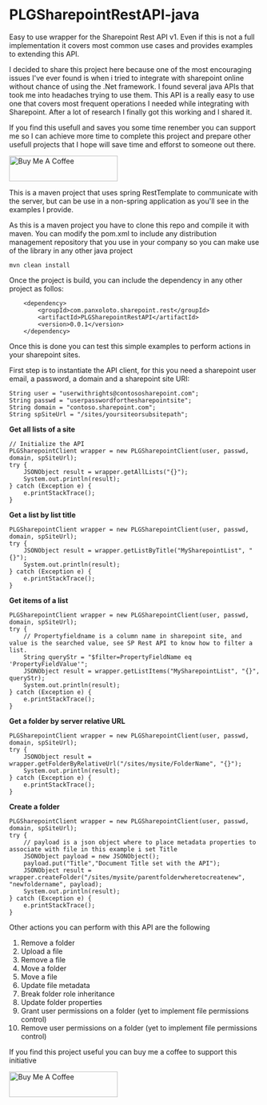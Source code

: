 # PLGSharepointRestAPI-java
Easy to use wrapper for the Sharepoint Rest API v1. Even if this is not a full implementation it covers most common use cases and provides examples to extending this API.

I decided to share this project here because one of the most encouraging issues I've ever found is when i tried to integrate with sharepoint online without chance of using the .Net framework. I found several java APIs that took me into headaches trying to use them. This API is a really easy to use one that covers most frequent operations I needed while integrating with Sharepoint. After a lot of research I finally got this working and I shared it.

If you find this usefull and saves you some time renember you can support me so I can achieve more time to complete this project and prepare other usefull projects that I hope will save time and efforst to someone out there.

<a href="https://www.buymeacoffee.com/kikovalle" target="_blank"><img src="https://cdn.buymeacoffee.com/buttons/default-blue.png" alt="Buy Me A Coffee" style="height: 51px !important;width: 217px !important;" ></a>

This is a maven project that uses spring RestTemplate to communicate with the server, but can be use in a non-spring application as you'll see in the examples I provide.

As this is a maven project you have to clone this repo and compile it with maven. You can modify the pom.xml to include any distribution management repository that you use in your company so you can make use of the library in any other java project
  
    mvn clean install

Once the project is build, you can include the dependency in any other project as follos:

		<dependency>
			<groupId>com.panxoloto.sharepoint.rest</groupId>
			<artifactId>PLGSharepointRestAPI</artifactId>
			<version>0.0.1</version>
		</dependency>
  
Once this is done you can test this simple examples to perform actions in your sharepoint sites.

First step is to instantiate the API client, for this you need a sharepoint user email, a password, a domain and a sharepoint site URI:

    String user = "userwithrights@contososharepoint.com";
    String passwd = "userpasswordforthesharepointsite";
    String domain = "contoso.sharepoint.com";
    String spSiteUrl = "/sites/yoursiteorsubsitepath";

<b>Get all lists of a site</b>


    // Initialize the API
    PLGSharepointClient wrapper = new PLGSharepointClient(user, passwd, domain, spSiteUrl);
    try {
        JSONObject result = wrapper.getAllLists("{}");
        System.out.println(result);
    } catch (Exception e) {
        e.printStackTrace();
    }

<b>Get a list by list title</b>

    PLGSharepointClient wrapper = new PLGSharepointClient(user, passwd, domain, spSiteUrl);
    try {
        JSONObject result = wrapper.getListByTitle("MySharepointList", "{}");
        System.out.println(result);
    } catch (Exception e) {
        e.printStackTrace();
    }

<b>Get items of a list</b>

    PLGSharepointClient wrapper = new PLGSharepointClient(user, passwd, domain, spSiteUrl);
    try {
        // Propertyfieldname is a column name in sharepoint site, and value is the searched value, see SP Rest API to know how to filter a list.
        String queryStr = "$filter=PropertyFieldName eq 'PropertyFieldValue'";
        JSONObject result = wrapper.getListItems("MySharepointList", "{}", queryStr);
        System.out.println(result);
    } catch (Exception e) {
        e.printStackTrace();
    }
    
<b>Get a folder by server relative URL</b>

    PLGSharepointClient wrapper = new PLGSharepointClient(user, passwd, domain, spSiteUrl);
    try {
        JSONObject result = wrapper.getFolderByRelativeUrl("/sites/mysite/FolderName", "{}");
        System.out.println(result);
    } catch (Exception e) {
        e.printStackTrace();
    }

<b>Create a folder</b>

    PLGSharepointClient wrapper = new PLGSharepointClient(user, passwd, domain, spSiteUrl);
    try {
        // payload is a json object where to place metadata properties to associate with file in this example i set Title
        JSONObject payload = new JSONObject();
        payload.put("Title","Document Title set with the API");
        JSONObject result = wrapper.createFolder("/sites/mysite/parentfolderwheretocreatenew", "newfoldername", payload);
        System.out.println(result);
    } catch (Exception e) {
        e.printStackTrace();
    }

Other actions you can perform with this API are the following

<ol>
  <li>Remove a folder</li>
  <li>Upload a file</li>
  <li>Remove a file</li>
  <li>Move a folder</li>
  <li>Move a file</li>
  <li>Update file metadata</li>
  <li>Break folder role inheritance</li>
  <li>Update folder properties</li>
  <li>Grant user permissions on a folder (yet to implement file permissions control)</li>
  <li>Remove user permissions on a folder (yet to implement file permissions control)</li>
</ol>

If you find this project useful you can buy me a coffee to support this initiative

<a href="https://www.buymeacoffee.com/kikovalle" target="_blank"><img src="https://cdn.buymeacoffee.com/buttons/default-blue.png" alt="Buy Me A Coffee" style="height: 51px !important;width: 217px !important;" ></a>


